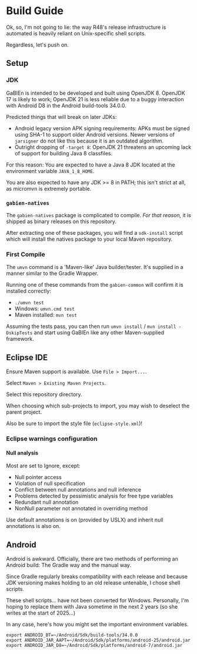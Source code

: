# Build Guide

Ok, so, I'm not going to lie: the way R48's release infrastructure is automated is heavily reliant on Unix-specific shell scripts.

Regardless, let's push on.

## Setup

### JDK

GaBIEn is intended to be developed and built using OpenJDK 8. OpenJDK 17 is likely to work; OpenJDK 21 is less reliable due to a buggy interaction with Android D8 in the Android build-tools 34.0.0.

Predicted things that will break on later JDKs:

* Android legacy version APK signing requirements: APKs must be signed using SHA-1 to support older Android versions. Newer versions of `jarsigner` do not like this because it is an outdated algorithm.
* Outright dropping of `-target 8`: OpenJDK 21 threatens an upcoming lack of support for building Java 8 classfiles.

For this reason: You are expected to have a Java 8 JDK located at the environment variable `JAVA_1_8_HOME`.

You are also expected to have any JDK >= 8 in PATH; this isn't strict at all, as micromvn is extremely portable.

### `gabien-natives`

The `gabien-natives` package is complicated to compile. *For that reason,* it is shipped as binary releases on this repository.

After extracting one of these packages, you will find a `sdk-install` script which will install the natives package to your local Maven repository.

### First Compile

The `umvn` command is a 'Maven-like' Java builder/tester. It's supplied in a manner similar to the Gradle Wrapper.

Running one of these commands from the `gabien-common` will confirm it is installed correctly:

* `./umvn test`
* Windows: `umvn.cmd test`
* Maven installed: `mvn test`

Assuming the tests pass, you can then run `umvn install` / `mvn install -DskipTests` and start using GaBIEn like any other Maven-supplied framework.

## Eclipse IDE

Ensure Maven support is available. Use `File > Import...`.

Select `Maven > Existing Maven Projects`.

Select this repository directory.

When choosing which sub-projects to import, you may wish to deselect the parent project.

Also be sure to import the style file (`eclipse-style.xml`)!

### Eclipse warnings configuration

#### Null analysis

Most are set to Ignore, except:

* Null pointer access
* Violation of null specification
* Conflict between null annotations and null inference
* Problems detected by pessimistic analysis for free type variables
* Redundant null annotation
* NonNull parameter not annotated in overriding method

Use default annotations is on (provided by USLX) and inherit null annotations is also on.

## Android

Android is awkward. Officially, there are two methods of performing an Android build: The Gradle way and the manual way.

Since Gradle regularly breaks compatibility with each release and because JDK versioning makes holding to an old release untenable, I chose shell scripts.

These shell scripts... have not been converted for Windows. Personally, I'm hoping to replace them with Java sometime in the next 2 years (so she writes at the start of 2025...)

In any case, here's how you might set the important environment variables.

```
export ANDROID_BT=~/Android/Sdk/build-tools/34.0.0
export ANDROID_JAR_AAPT=~/Android/Sdk/platforms/android-25/android.jar
export ANDROID_JAR_D8=~/Android/Sdk/platforms/android-7/android.jar
```
